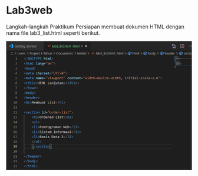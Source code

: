 # Lab3web

Langkah-langkah Praktikum
Persiapan membuat dokumen HTML dengan nama file lab3_list.html seperti berikut.

![gambar1](screenshoot/code2.png)

